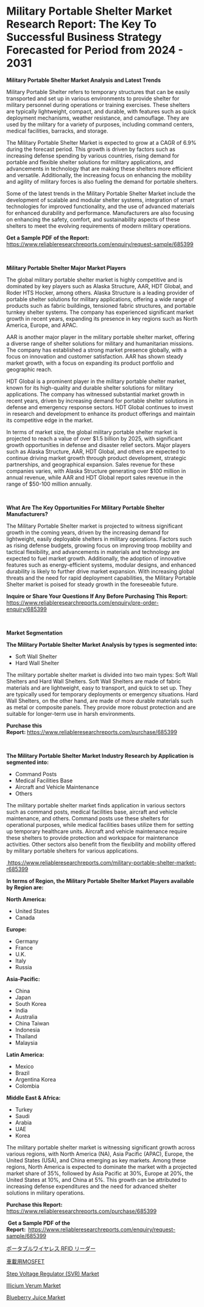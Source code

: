 <p><h1>Military Portable Shelter Market Research Report: The Key To Successful Business Strategy Forecasted for Period from 2024 - 2031</h1></p><p><strong>Military Portable Shelter Market Analysis and Latest Trends</strong></p>
<p><p>Military Portable Shelter refers to temporary structures that can be easily transported and set up in various environments to provide shelter for military personnel during operations or training exercises. These shelters are typically lightweight, compact, and durable, with features such as quick deployment mechanisms, weather resistance, and camouflage. They are used by the military for a variety of purposes, including command centers, medical facilities, barracks, and storage.</p><p>The Military Portable Shelter Market is expected to grow at a CAGR of 6.9% during the forecast period. This growth is driven by factors such as increasing defense spending by various countries, rising demand for portable and flexible shelter solutions for military applications, and advancements in technology that are making these shelters more efficient and versatile. Additionally, the increasing focus on enhancing the mobility and agility of military forces is also fueling the demand for portable shelters.</p><p>Some of the latest trends in the Military Portable Shelter Market include the development of scalable and modular shelter systems, integration of smart technologies for improved functionality, and the use of advanced materials for enhanced durability and performance. Manufacturers are also focusing on enhancing the safety, comfort, and sustainability aspects of these shelters to meet the evolving requirements of modern military operations.</p></p>
<p><strong>Get a Sample PDF of the Report:&nbsp;</strong> <a href="https://www.reliableresearchreports.com/enquiry/request-sample/685399">https://www.reliableresearchreports.com/enquiry/request-sample/685399</a></p>
<p>&nbsp;</p>
<p><strong>Military Portable Shelter Major Market Players</strong></p>
<p><p>The global military portable shelter market is highly competitive and is dominated by key players such as Alaska Structure, AAR, HDT Global, and Roder HTS Hocker, among others. Alaska Structure is a leading provider of portable shelter solutions for military applications, offering a wide range of products such as fabric buildings, tensioned fabric structures, and portable turnkey shelter systems. The company has experienced significant market growth in recent years, expanding its presence in key regions such as North America, Europe, and APAC.</p><p>AAR is another major player in the military portable shelter market, offering a diverse range of shelter solutions for military and humanitarian missions. The company has established a strong market presence globally, with a focus on innovation and customer satisfaction. AAR has shown steady market growth, with a focus on expanding its product portfolio and geographic reach.</p><p>HDT Global is a prominent player in the military portable shelter market, known for its high-quality and durable shelter solutions for military applications. The company has witnessed substantial market growth in recent years, driven by increasing demand for portable shelter solutions in defense and emergency response sectors. HDT Global continues to invest in research and development to enhance its product offerings and maintain its competitive edge in the market.</p><p>In terms of market size, the global military portable shelter market is projected to reach a value of over $1.5 billion by 2025, with significant growth opportunities in defense and disaster relief sectors. Major players such as Alaska Structure, AAR, HDT Global, and others are expected to continue driving market growth through product development, strategic partnerships, and geographical expansion. Sales revenue for these companies varies, with Alaska Structure generating over $100 million in annual revenue, while AAR and HDT Global report sales revenue in the range of $50-100 million annually.</p></p>
<p>&nbsp;</p>
<p><strong>What Are The Key Opportunities For Military Portable Shelter Manufacturers?</strong></p>
<p><p>The Military Portable Shelter market is projected to witness significant growth in the coming years, driven by the increasing demand for lightweight, easily deployable shelters in military operations. Factors such as rising defense budgets, growing focus on improving troop mobility and tactical flexibility, and advancements in materials and technology are expected to fuel market growth. Additionally, the adoption of innovative features such as energy-efficient systems, modular designs, and enhanced durability is likely to further drive market expansion. With increasing global threats and the need for rapid deployment capabilities, the Military Portable Shelter market is poised for steady growth in the foreseeable future.</p></p>
<p><strong>Inquire or Share Your Questions If Any Before Purchasing This Report:</strong> <a href="https://www.reliableresearchreports.com/enquiry/pre-order-enquiry/685399">https://www.reliableresearchreports.com/enquiry/pre-order-enquiry/685399</a></p>
<p>&nbsp;</p>
<p><strong>Market Segmentation</strong></p>
<p><strong>The Military Portable Shelter Market Analysis by types is segmented into:</strong></p>
<p><ul><li>Soft Wall Shelter</li><li>Hard Wall Shelter</li></ul></p>
<p><p>The military portable shelter market is divided into two main types: Soft Wall Shelters and Hard Wall Shelters. Soft Wall Shelters are made of fabric materials and are lightweight, easy to transport, and quick to set up. They are typically used for temporary deployments or emergency situations. Hard Wall Shelters, on the other hand, are made of more durable materials such as metal or composite panels. They provide more robust protection and are suitable for longer-term use in harsh environments.</p></p>
<p><strong>Purchase this Report:&nbsp;</strong><a href="https://www.reliableresearchreports.com/purchase/685399">https://www.reliableresearchreports.com/purchase/685399</a></p>
<p>&nbsp;</p>
<p><strong>The Military Portable Shelter Market Industry Research by Application is segmented into:</strong></p>
<p><ul><li>Command Posts</li><li>Medical Facilities Base</li><li>Aircraft and Vehicle Maintenance</li><li>Others</li></ul></p>
<p><p>The military portable shelter market finds application in various sectors such as command posts, medical facilities base, aircraft and vehicle maintenance, and others. Command posts use these shelters for operational purposes, while medical facilities bases utilize them for setting up temporary healthcare units. Aircraft and vehicle maintenance require these shelters to provide protection and workspace for maintenance activities. Other sectors also benefit from the flexibility and mobility offered by military portable shelters for various applications.</p></p>
<p><a href="https://www.reliableresearchreports.com/military-portable-shelter-market-r685399">&nbsp;https://www.reliableresearchreports.com/military-portable-shelter-market-r685399</a></p>
<p><strong>In terms of Region, the Military Portable Shelter Market Players available by Region are:</strong></p>
<p>
    <p> <strong> North America: </strong>
        <ul>
            <li>United States</li>
            <li>Canada</li>
        </ul>
        </p> 
    <p> <strong> Europe: </strong>
        <ul>
            <li>Germany</li>
            <li>France</li>
            <li>U.K.</li>
            <li>Italy</li>
            <li>Russia</li>
        </ul>
        </p> 
    <p> <strong> Asia-Pacific: </strong>
        <ul>
            <li>China</li>
            <li>Japan</li>
            <li>South Korea</li>
            <li>India</li>
            <li>Australia</li>
            <li>China Taiwan</li>
            <li>Indonesia</li>
            <li>Thailand</li>
            <li>Malaysia</li>
        </ul>
        </p> 
    <p> <strong> Latin America: </strong>
        <ul>
            <li>Mexico</li>
            <li>Brazil</li>
            <li>Argentina Korea</li>
            <li>Colombia</li>
        </ul>
        </p> 
    <p> <strong> Middle East & Africa: </strong>
        <ul>
            <li>Turkey</li>
            <li>Saudi</li>
            <li>Arabia</li>
            <li>UAE</li>
            <li>Korea</li>
        </ul>
    </p>
    </p>
<p><p>The military portable shelter market is witnessing significant growth across various regions, with North America (NA), Asia Pacific (APAC), Europe, the United States (USA), and China emerging as key markets. Among these regions, North America is expected to dominate the market with a projected market share of 35%, followed by Asia Pacific at 30%, Europe at 20%, the United States at 10%, and China at 5%. This growth can be attributed to increasing defense expenditures and the need for advanced shelter solutions in military operations.</p></p>
<p><strong>Purchase this Report: </strong><a href="https://www.reliableresearchreports.com/purchase/685399">https://www.reliableresearchreports.com/purchase/685399</a></p>
<p>&nbsp;<strong>Get a Sample PDF of the Report:&nbsp;&nbsp;</strong><a href="https://www.reliableresearchreports.com/enquiry/request-sample/685399">https://www.reliableresearchreports.com/enquiry/request-sample/685399</a></p>
<p><strong></strong></p>
<p><p><a href="https://github.com/jkjreqjscoxx7/Market-Research-Report-List-2/blob/main/7141290124297.md">ポータブルワイヤレス RFID リーダー</a></p><p><a href="https://github.com/AhmadMann1950/Market-Research-Report-List-1/blob/main/6239664123458.md">車載用MOSFET</a></p><p><a href="https://github.com/ruddyyedelwadw/Market-Research-Report-List-2/blob/main/step-voltage-regulator-svr-market.md">Step Voltage Regulator (SVR) Market</a></p><p><a href="https://issuu.com/reportprime-2/docs/illicium-verum-market-size-2030.pptx">Illicium Verum Market</a></p><p><a href="https://issuu.com/reportprime-2/docs/blueberry-juice-market-size-2030.pptx">Blueberry Juice Market</a></p></p>